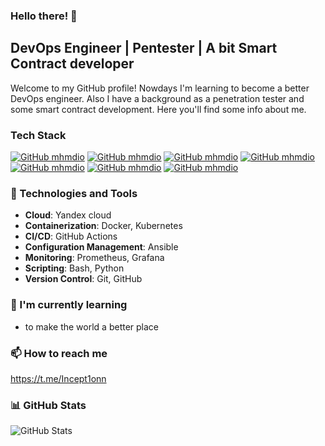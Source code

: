 
### Hello there! 👋

## DevOps Engineer | Pentester | A bit Smart Contract developer 

Welcome to my GitHub profile! Nowdays I'm learning to become a better DevOps engineer. Also I have a background as a penetration tester and some smart contract development. Here you'll find some info about me.

### Tech Stack
[![GitHub mhmdio](https://img.shields.io/badge/Docker-2CA5E0?style=for-the-badge&logo=docker&logoColor=white)](https://docker.com/)
[![GitHub mhmdio](https://img.shields.io/badge/kubernetes-%23326CE5?style=for-the-badge&logo=kubernetes&logoColor=white
)](https://kubernetes.io/)
[![GitHub mhmdio](https://img.shields.io/badge/ansible-%23EE0000?style=for-the-badge&logo=ansible&logoColor=white
)]([https://docker.com/](https://docs.ansible.com/))
[![GitHub mhmdio](https://img.shields.io/badge/github_actions-%232088FF?style=for-the-badge&logo=githubactions&logoColor=white
)](https://github.com/features/actions)
[![GitHub mhmdio](https://img.shields.io/badge/linux-%23FCC624?style=for-the-badge&logo=linux&logoColor=black
)](https://www.linux.org/)
[![GitHub mhmdio](https://img.shields.io/badge/apache-%23D22128?style=for-the-badge&logo=apache&logoColor=white
)](https://httpd.apache.org/)
[![GitHub mhmdio](https://img.shields.io/badge/burpsuite-%23FF6633?style=for-the-badge&logo=burpsuite&logoColor=white
)](https://portswigger.net/burp)


### 🔧 Technologies and Tools

- **Cloud**: Yandex cloud
- **Containerization**: Docker, Kubernetes
- **CI/CD**: GitHub Actions
- **Configuration Management**: Ansible
- **Monitoring**: Prometheus, Grafana
- **Scripting**: Bash, Python
- **Version Control**: Git, GitHub

### 🌱 I'm currently learning

- to make the world a better place

### 📫 How to reach me
https://t.me/Incept1onn

### 📊 GitHub Stats

![GitHub Stats](https://github-readme-stats.vercel.app/api?username=Incept10n&show_icons=true&theme=radical)
